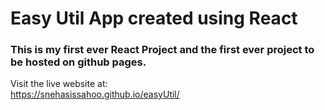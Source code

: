 # Easy Util App created using React

### This is my first ever React Project and the first ever project to be hosted on github pages.

Visit the live website at:\
https://snehasissahoo.github.io/easyUtil/
